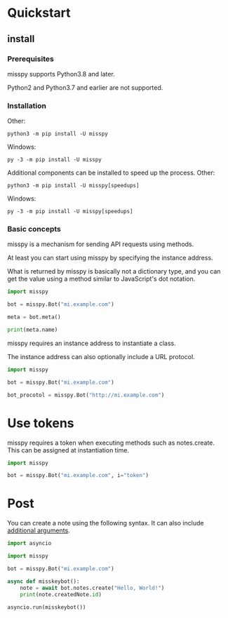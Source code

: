 # Quickstart

## install
### Prerequisites 
misspy supports Python3.8 and later.

Python2 and Python3.7 and earlier are not supported.
### Installation 
Other:
```
python3 -m pip install -U misspy
```
Windows:
```
py -3 -m pip install -U misspy
```

Additional components can be installed to speed up the process.
Other:
```
python3 -m pip install -U misspy[speedups]
```
Windows:
```
py -3 -m pip install -U misspy[speedups]
```
### Basic concepts 
misspy is a mechanism for sending API requests using methods.

At least you can start using misspy by specifying the instance address.

What is returned by misspy is basically not a dictionary type, and you can get the value using a method similar to JavaScript's dot notation.

```python
import misspy

bot = misspy.Bot("mi.example.com")

meta = bot.meta()

print(meta.name)
```

misspy requires an instance address to instantiate a class.


The instance address can also optionally include a URL protocol.
```python
import misspy

bot = misspy.Bot("mi.example.com")

bot_procotol = misspy.Bot("http://mi.example.com")
```
# Use tokens 
misspy requires a token when executing methods such as notes.create. This can be assigned at instantiation time.

```python
import misspy

bot = misspy.Bot("mi.example.com", i="token")
```
# Post
You can create a note using the following syntax. It can also include [additional arguments](../reference/notes/#misspynotes).
```python
import asyncio

import misspy

bot = misspy.Bot("mi.example.com")

async def misskeybot():
    note = await bot.notes.create("Hello, World!")
    print(note.createdNote.id)
    
asyncio.run(misskeybot())
```